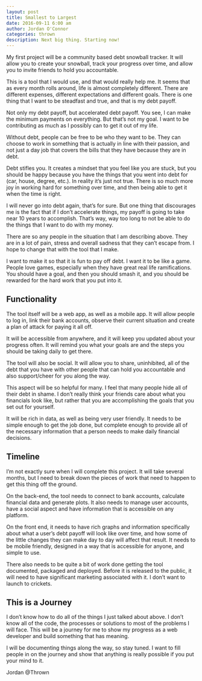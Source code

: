 ```yaml
---
layout: post  
title: Smallest to Largest
date: 2016-09-11 6:00 am  
author: Jordan O'Connor  
categories: thrown
description: Next big thing. Starting now!
---
```


My first project will be a community based debt snowball tracker. It will allow you to create your snowball, track your progress over time, and allow you to invite friends to hold you accountable.

This is a tool that I would use, and that would really help me. It seems that as every month rolls around, life is almost completely different. There are different expenses, different expectations and different goals. There is one thing that I want to be steadfast and true, and that is my debt payoff.

Not only my debt payoff, but accelerated debt payoff. You see, I can make the minimum payments on everything. But that’s not my goal. I want to be contributing as much as I possibly can to get it out of my life.

Without debt, people can be free to be who they want to be. They can choose to work in something that is actually in line with their passion, and not just a day job that covers the bills that they have because they are in debt.

Debt stifles you. It creates a mindset that you feel like you are stuck, but you should be happy because you have the things that you went into debt for (car, house, degree, etc.). In reality it’s just not true. There is so much more joy in working hard for something over time, and then being able to get it when the time is right.

I will never go into debt again, that’s for sure. But one thing that discourages me is the fact that if I don’t accelerate things, my payoff is going to take near 10 years to accomplish. That’s way, way too long to not be able to do the things that I want to do with my money.

There are so any people in the situation that I am describing above. They are in a lot of pain, stress and overall sadness that they can’t escape from. I hope to change that with the tool that I make.

I want to make it so that it is fun to pay off debt. I want it to be like a game. People love games, especially when they have great real life ramifications. You should have a goal, and then you should smash it, and you should be rewarded for the hard work that you put into it.

Functionality
-------------

The tool itself will be a web app, as well as a mobile app. It will allow people to log in, link their bank accounts, observe their current situation and create a plan of attack for paying it all off.

It will be accessible from anywhere, and it will keep you updated about your progress often. It will remind you what your goals are and the steps you should be taking daily to get there.

The tool will also be social. It will allow you to share, uninhibited, all of the debt that you have with other people that can hold you accountable and also support/cheer for you along the way.

This aspect will be so helpful for many. I feel that many people hide all of their debt in shame. I don’t really think your friends care about what you financials look like, but rather that you are accomplishing the goals that you set out for yourself.

It will be rich in data, as well as being very user friendly. It needs to be simple enough to get the job done, but complete enough to provide all of the necessary information that a person needs to make daily financial decisions.

Timeline
--------

I’m not exactly sure when I will complete this project. It will take several months, but I need to break down the pieces of work that need to happen to get this thing off the ground.

On the back-end, the tool needs to connect to bank accounts, calculate financial data and generate plots. It also needs to manage user accounts, have a social aspect and have information that is accessible on any platform.

On the front end, it needs to have rich graphs and information specifically about what a user’s debt payoff will look like over time, and how some of the little changes they can make day to day will affect that result. It needs to be mobile friendly, designed in a way that is accessible for anyone, and simple to use.

There also needs to be quite a bit of work done getting the tool documented, packaged and deployed. Before it is released to the public, it will need to have significant marketing associated with it. I don’t want to launch to crickets.

This is a Journey
-----------------

I don’t know how to do all of the things I just talked about above. I don’t know all of the code, the processes or solutions to most of the problems I will face. This will be a journey for me to show my progress as a web developer and build something that has meaning.

I will be documenting things along the way, so stay tuned. I want to fill people in on the journey and show that anything is really possible if you put your mind to it.

Jordan @Thrown
